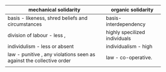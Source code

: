 
| mechanical solidarity                                                | organic solidarity            |
| -------------------------------------------------------------------- | ----------------------------- |
| basis - likeness, shred beliefs and circumstances                    | basis- interdependency        |
| division of labour - less ,                                          | highly specilized individuals |
| individulism  - less or absent                                       | individualism - high          |
| law - punitive , any violations seen as against the collective order | law - co-operative.           |
|                                                                      |                               |
